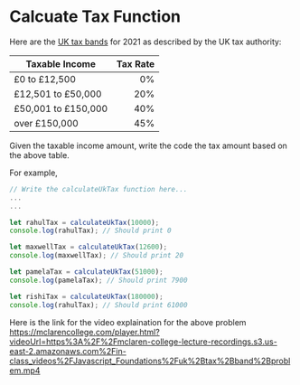 # Calcuate Tax Function
Here are the [UK tax bands](https://www.gov.uk/income-tax-rates) for 2021 as described by the UK tax authority:

Taxable Income | Tax Rate
---------------|--------:
£0 to £12,500  | 0%
£12,501 to £50,000  | 20%
£50,001 to £150,000  | 40%
over £150,000  | 45%

Given the taxable income amount, write the code the tax amount based 
on the above table.  

For example,

```js
// Write the calculateUkTax function here...
...
...

let rahulTax = calculateUkTax(10000);
console.log(rahulTax); // Should print 0

let maxwellTax = calculateUkTax(12600);
console.log(maxwellTax); // Should print 20

let pamelaTax = calculateUkTax(51000);
console.log(pamelaTax); // Should print 7900

let rishiTax = calculateUkTax(180000);
console.log(rahulTax); // Should print 61000

```

Here is the link for the video explaination for the above problem
https://mclarencollege.com/player.html?videoUrl=https%3A%2F%2Fmclaren-college-lecture-recordings.s3.us-east-2.amazonaws.com%2Fin-class_videos%2FJavascript_Foundations%2Fuk%2Btax%2Bband%2Bproblem.mp4
